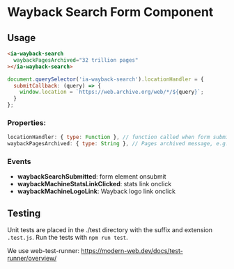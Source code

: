 # Wayback Search Form Component

## Usage

```html
<ia-wayback-search
  waybackPagesArchived="32 trillion pages"
></ia-wayback-search>
```

```js
document.querySelector('ia-wayback-search').locationHandler = {
  submitCallback: (query) => {
    window.location = `https://web.archive.org/web/*/${query}`;
  }
};
```

### Properties:

```js
locationHandler: { type: Function }, // function called when form submitted. @param url string
waybackPagesArchived: { type: String }, // Pages archived message, e.g. "428 billion pages"
```

### Events

*
    **waybackSearchSubmitted**: form element onsubmit
*
    **waybackMachineStatsLinkClicked**: stats link onclick
*
    **waybackMachineLogoLink**: Wayback logo link onclick

## Testing

Unit tests are placed in the ./test directory with the suffix and extension `.test.js`.
Run the tests with `npm run test`.

We use web-test-runner:
https://modern-web.dev/docs/test-runner/overview/
